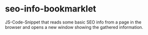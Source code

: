 # seo-info-bookmarklet
JS-Code-Snippet that reads some basic SEO info from a page in the browser and opens a new window showing the gathered information.
